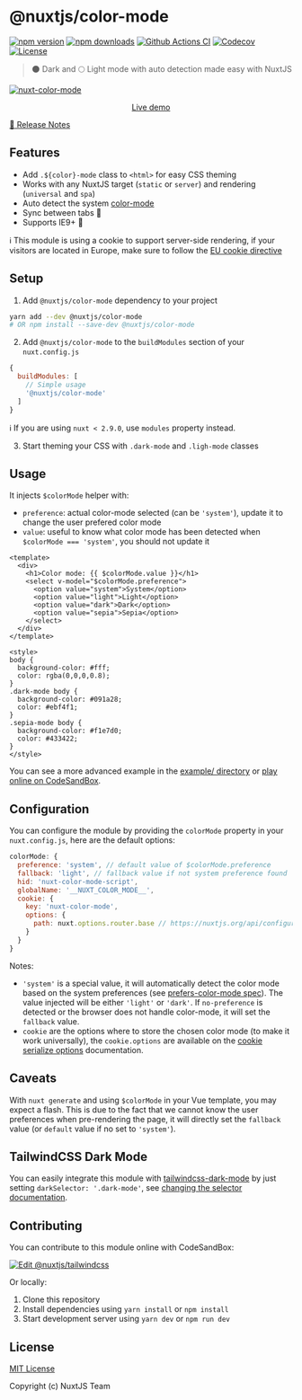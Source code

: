 # @nuxtjs/color-mode

[![npm version][npm-version-src]][npm-version-href]
[![npm downloads][npm-downloads-src]][npm-downloads-href]
[![Github Actions CI][github-actions-ci-src]][github-actions-ci-href]
[![Codecov][codecov-src]][codecov-href]
[![License][license-src]][license-href]

> 🌑 Dark and 🌕 Light mode with auto detection made easy with NuxtJS

[![nuxt-color-mode](https://user-images.githubusercontent.com/904724/79349768-f09cf080-7f36-11ea-93bb-20fae8c94811.gif)](https://nuxt-color-mode.surge.sh)

<p align="center">
  <a href="https://nuxt-color-mode.surge.sh">Live demo</a>
</p>

[📖 Release Notes](./CHANGELOG.md)

## Features

- Add `.${color}-mode` class to `<html>` for easy CSS theming
- Works with any NuxtJS target (`static` or `server`) and rendering (`universal` and `spa`)
- Auto detect the system [color-mode](https://drafts.csswg.org/mediaqueries-5/#descdef-media-prefers-color-mode)
- Sync between tabs 🔄
- Supports IE9+ 👴

ℹ️ This module is using a cookie to support server-side rendering, if your visitors are located in Europe, make sure to follow the [EU cookie directive](https://en.wikipedia.org/wiki/HTTP_cookie#EU_cookie_directive)

## Setup

1. Add `@nuxtjs/color-mode` dependency to your project

```bash
yarn add --dev @nuxtjs/color-mode
# OR npm install --save-dev @nuxtjs/color-mode
```

2. Add `@nuxtjs/color-mode` to the `buildModules` section of your `nuxt.config.js`


```js
{
  buildModules: [
    // Simple usage
    '@nuxtjs/color-mode'
  ]
}
```

ℹ️ If you are using `nuxt < 2.9.0`, use `modules` property instead.

3. Start theming your CSS with `.dark-mode` and `.ligh-mode` classes

## Usage

It injects `$colorMode` helper with:
- `preference`: actual color-mode selected (can be `'system'`), update it to change the user prefered color mode
- `value`: useful to know what color mode has been detected when `$colorMode === 'system'`, you should not update it

```vue
<template>
  <div>
    <h1>Color mode: {{ $colorMode.value }}</h1>
    <select v-model="$colorMode.preference">
      <option value="system">System</option>
      <option value="light">Light</option>
      <option value="dark">Dark</option>
      <option value="sepia">Sepia</option>
    </select>
  </div>
</template>

<style>
body {
  background-color: #fff;
  color: rgba(0,0,0,0.8);
}
.dark-mode body {
  background-color: #091a28;
  color: #ebf4f1;
}
.sepia-mode body {
  background-color: #f1e7d0;
  color: #433422;
}
</style>
```

You can see a more advanced example in the [example/ directory](./example) or [play online on CodeSandBox](https://codesandbox.io/s/github/nuxt-community/color-mode-module/tree/master/?fontsize=14&hidenavigation=1&theme=dark&file=/example/pages/index.vue).

## Configuration

You can configure the module by providing the `colorMode` property in your `nuxt.config.js`, here are the default options:

```js
colorMode: {
  preference: 'system', // default value of $colorMode.preference
  fallback: 'light', // fallback value if not system preference found
  hid: 'nuxt-color-mode-script',
  globalName: '__NUXT_COLOR_MODE__',
  cookie: {
    key: 'nuxt-color-mode',
    options: {
      path: nuxt.options.router.base // https://nuxtjs.org/api/configuration-router#base
    }
  }
}
```

Notes:
- `'system'` is a special value, it will automatically detect the color mode based on the system preferences (see [prefers-color-mode spec](https://drafts.csswg.org/mediaqueries-5/#descdef-media-prefers-color-mode)). The value injected will be either `'light'` or `'dark'`. If `no-preference` is detected or the browser does not handle color-mode, it will set the `fallback` value.
- `cookie` are the options where to store the chosen color mode (to make it work universally), the `cookie.options` are available on the [cookie serialize options](https://www.npmjs.com/package/cookie#options-1) documentation.

## Caveats

With `nuxt generate` and using `$colorMode` in your Vue template, you may expect a flash. This is due to the fact that we cannot know the user preferences when pre-rendering the page, it will directly set the `fallback` value (or `default` value if no set to `'system'`).

## TailwindCSS Dark Mode

You can easily integrate this module with [tailwindcss-dark-mode](https://github.com/ChanceArthur/tailwindcss-dark-mode) by just setting `darkSelector: '.dark-mode'`, see [changing the selector documentation](https://github.com/ChanceArthur/tailwindcss-dark-mode#changing-the-selector).

## Contributing

You can contribute to this module online with CodeSandBox:

[![Edit @nuxtjs/tailwindcss](https://codesandbox.io/static/img/play-codesandbox.svg)](https://codesandbox.io/s/github/nuxt-community/color-mode-module/tree/master/?fontsize=14&hidenavigation=1&theme=dark)

Or locally:

1. Clone this repository
2. Install dependencies using `yarn install` or `npm install`
3. Start development server using `yarn dev` or `npm run dev`

## License

[MIT License](./LICENSE)

Copyright (c) NuxtJS Team

<!-- Badges -->
[npm-version-src]: https://img.shields.io/npm/v/@nuxtjs/color-mode/latest.svg
[npm-version-href]: https://npmjs.com/package/@nuxtjs/color-mode

[npm-downloads-src]: https://img.shields.io/npm/dt/@nuxtjs/color-mode.svg
[npm-downloads-href]: https://npmjs.com/package/@nuxtjs/color-mode

[github-actions-ci-src]: https://github.com/nuxt-community/color-mode-module/workflows/ci/badge.svg
[github-actions-ci-href]: https://github.com/nuxt-community/color-mode-module/actions?query=workflow%3Aci

[codecov-src]: https://img.shields.io/codecov/c/github/nuxt-community/color-mode-module.svg
[codecov-href]: https://codecov.io/gh/nuxt-community/color-mode-module

[license-src]: https://img.shields.io/npm/l/@nuxtjs/color-mode.svg
[license-href]: https://npmjs.com/package/@nuxtjs/color-mode
